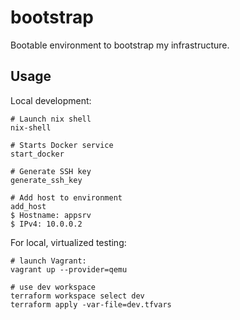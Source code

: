 # bootstrap

Bootable environment to bootstrap my infrastructure.

## Usage

Local development:
```shell
# Launch nix shell
nix-shell

# Starts Docker service
start_docker

# Generate SSH key
generate_ssh_key

# Add host to environment
add_host
$ Hostname: appsrv
$ IPv4: 10.0.0.2
```
For local, virtualized testing:
```shell
# launch Vagrant:
vagrant up --provider=qemu

# use dev workspace
terraform workspace select dev
terraform apply -var-file=dev.tfvars
```

